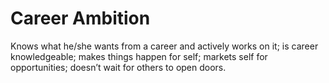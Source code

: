 # Career Ambition

Knows what he/she wants from a career and actively works on it; is career knowledgeable; makes things happen for self; markets self for opportunities; doesn’t wait for others to open doors.